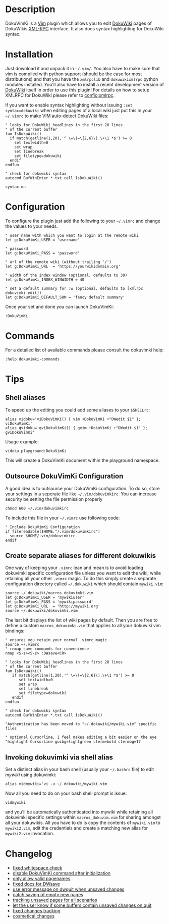 # Description

DokuVimKi is a [Vim](http://vim.org) plugin which allows you to edit
[DokuWiki](http://dokuwiki.org) pages of DokuWikis
[XML-RPC](http://www.dokuwiki.org/devel:xmlrpc) interface. It also does syntax
highlighting for DokuWiki syntax.

# Installation

Just download it and unpack it in `~/.vim/`. You also have to make sure that
vim is compiled with python support (should be the case for most
distributions) and that you have the `xmlrpclib` and `dokuwikixmlrpc` python
modules installed. You'll also have to install a recent development version of
[DokuWiki](http://dokuwiki.org) itself in order to use this plugin! For
details on how to setup XMLRPC for DokuWiki please refer to
[config:xmlrpc](http://www.dokuwiki.org/devel:xmlrpc).

If you want to enable syntax highlighting without issuing `:set
syntax=dokuwiki` when editing pages of a local wiki just put this in your
`~/.vimrc` to make VIM auto-detect DokuWiki files:

```
" looks for DokuWiki headlines in the first 20 lines
" of the current buffer
fun IsDokuWiki()
  if match(getline(1,20),'^ \=\(=\{2,6}\).\+\1 *$') >= 0
    set textwidth=0
    set wrap
    set linebreak
    set filetype=dokuwiki
  endif
endfun

" check for dokuwiki syntax
autocmd BufWinEnter *.txt call IsDokuWiki()

syntax on
```

# Configuration

To configure the plugin just add the following to your `~/.vimrc` and change
the values to your needs.

```
" user name with which you want to login at the remote wiki
let g:DokuVimKi_USER = 'username'

" password
let g:DokuVimKi_PASS = 'password'

" url of the remote wiki (without trailing '/')
let g:DokuVimKi_URL  = 'https://yourwikidomain.org'

" width of the index window (optional, defaults to 30)
let g:DokuVimKi_INDEX_WINWIDTH = 40

" set a default summary for :w (optional, defaults to [xmlrpc dokuvimki edit])
let g:DokuVimKi_DEFAULT_SUM = 'fancy default summary'
```

Once your set and done you can launch DokuVimKi:
```
:DokuVimKi
```

# Commands

For a detailed list of available commands please consult the dokuvimki help:
```
:help dokuvimki-commands
```

# Tips

## Shell aliases

To speed up the editing you could add some aliases to your `$SHELLrc`:
```
alias vidoku='viDokuVimKi() { vim +DokuVimKi +"DWedit $1" }; viDokuVimKi'
alias gvidoku='gviDokuVimKi() { gvim +DokuVimKi +"DWedit $1" }; gviDokuVimKi'
```

Usage example:
```
vidoku playground:DokuVimKi
```

This will create a DokuVimKi document within the playground namespace.

## Outsource DokuVimKi Configuration

A good idea is to outsource your DokuVimKi configuration. To do so, store your
settings in a seperate file like `~/.vim/dokuvimkirc`. You can increase
security be setting the file permission properly
```
chmod 600 ~/.vim/dokuvimkirc
```

To include this file in your `~/.vimrc` use following code:
```
" Include DokuVimKi Configuration
if filereadable($HOME."/.vim/dokuvimkirc")
  source $HOME/.vim/dokuvimkirc
endif
```

## Create separate aliases for different dokuwikis

One way of keeping your `.vimrc` lean and mean is to avoid loading dokuvimki
specific configuration file unless you want to edit the wiki, while retaining
all your other `.vimrc` magic. To do this simply create a separate
configuration directory called `~/.dokuwiki` which should contain
`mywiki.vim`:
```
source ~/.dokuwiki/macros_dokuvimki.vim
let g:DokuVimKi_USER = 'mywikiuser'
let g:DokuVimKi_PASS = 'mywikipassword'
let g:DokuVimKi_URL  = 'http://mywiki.org'
source ~/.dokuwiki/dokuvimki.vim
```

The last bit displays the list of wiki pages by default. Then you are free to
define a custom `macros_dokuvimki.vim` that applies to all your dokuwiki vim
bindings:
```
" ensures you retain your normal .vimrc magic
source ~/.vimrc
" remap save commands for convenience
nmap <S-z><S-z> :DWsave<CR>

" looks for DokuWiki headlines in the first 20 lines
" of the current buffer
fun IsDokuWiki()
   if match(getline(1,20),'^ \=\(=\{2,6}\).\+\1 *$') >= 0
      set textwidth=0
      set wrap
      set linebreak
      set filetype=dokuwiki
   endif
endfun

" check for dokuwiki syntax
autocmd BufWinEnter *.txt call IsDokuWiki()

"Authentication has been moved to "~/.dokuwiki/mywiki.vim" specific files

" optional Cursorline, I feel makes editing a bit easier on the eye
"highlight CursorLine guibg=lightgreen cterm=bold ctermbg=17
```

## Invoking dokuvimki via shell alias

Set a distinct alias in your bash shell (usually your `~/.bashrc` file) to
edit *mywiki* using dokuvimki:
```
alias vidmywiki='vi -u ~/.dokuwiki/mywiki.vim
```

Now all you need to do on your bash shell prompt is issue:
```
vidmywiki
```

and you'll be automatically authenticated into mywiki while retaining all
dokuvimki specific settings within `macros_dokuvim.vim` for sharing amongst
all your dokuwikis. All you have to do is copy the contents of `mywiki.vim` to
`mywiki2.vim`, edit the credentials and create a matching new alias for
`mywiki2.vim` invocation.

# Changelog

* [fixed whitespace check](http://github.com/chimeric/dokuvimki/commit/f368b9c3ba506b128efddaecefa94d7cd3008a5c)
* [disable DokuVimKi command after initialization](http://github.com/chimeric/dokuvimki/commit/6f5413746aef603a088a9ef457d7ca79196c5619)
* [only allow valid pagenames](http://github.com/chimeric/dokuvimki/commit/da4f0d1797f96e066549fb842aa71d6978f78b8a)
* [fixed docs for DWsave](http://github.com/chimeric/dokuvimki/commit/4cce90344c0e2e002fb4a9ee6d4a263c4629a0ac)
* [use error message on dwquit when unsaved changes](http://github.com/chimeric/dokuvimki/commit/c74c1a73818d894f2920167cc89dea9dd8c52315)
* [catch saving of empty new pages](http://github.com/chimeric/dokuvimki/commit/172ec30ddc59e2e28b3b8c0d91fa3420ec309b6f)
* [tracking unsaved pages for all scenarios](http://github.com/chimeric/dokuvimki/commit/72be8cbbd1595528a6826855112a24efa5c8c25a)
* [let the user know if some buffers contain unsaved changes on quit](http://github.com/chimeric/dokuvimki/commit/264af4ed9440f550c121422ead496e538ba241e8)
* [fixed changes tracking](http://github.com/chimeric/dokuvimki/commit/7c42aa80892d6e60179836912331c1d6b12dea4e)
* [cosmetical changes](http://github.com/chimeric/dokuvimki/commit/6ff2d01fc1ab8d62728e706cf7ef1c197096f3d6)
